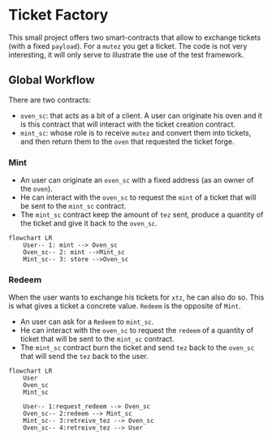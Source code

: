 # Ticket Factory

This small project offers two smart-contracts that allow to exchange tickets
(with a fixed `payload`). For a `mutez` you get a ticket. The code is not very
interesting, it will only serve to illustrate the use of the test framework.

## Global Workflow

There are two contracts: 
- `oven_sc`: that acts as a bit of a client. A user can originate his oven and it
  is this contract that will interact with the ticket creation contract.
- `mint_sc`: whose role is to receive `mutez` and convert them into tickets, and
  then return them to the `oven` that requested the ticket forge.
  
### Mint

- An user can originate an `oven_sc` with a fixed address (as an owner of the `oven`).
- He can interact with the `oven_sc` to request the `mint` of a ticket that will be sent
  to the `mint_sc` contract.
- The `mint_sc` contract keep the amount of `tez` sent, produce a quantity of the ticket
  and give it back to the `oven_sc`.
  
```mermaid
flowchart LR
    User-- 1: mint --> Oven_sc
    Oven_sc-- 2: mint -->Mint_sc
    Mint_sc-- 3: store -->Oven_sc
```
  
### Redeem

When the user wants to exchange his tickets for `xtz`, he can also do so. This
is what gives a ticket a concrete value. `Redeem` is the opposite of `Mint`.

- An user can ask for a `Redeem` to `mint_sc`.
- He can interact with the `oven_sc` to request the `redeem` of a quantity of ticket
  that will be sent to the `mint_sc` contract.
- The `mint_sc` contract burn the ticket and send `tez` back to the `oven_sc` that will
  send the `tez` back to the user.
  
```mermaid
flowchart LR
    User
    Oven_sc
    Mint_sc

    User-- 1:request_redeem --> Oven_sc
    Oven_sc-- 2:redeem --> Mint_sc
    Mint_sc-- 3:retreive_tez --> Oven_sc
    Oven_sc-- 4:retreive_tez --> User
```
